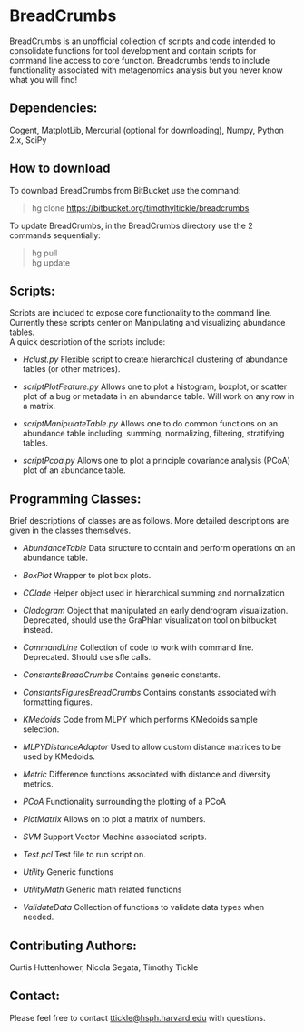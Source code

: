 # BreadCrumbs #

BreadCrumbs is an unofficial collection of scripts and code intended to consolidate functions for tool development and contain scripts for command line access to core function. Breadcrumbs tends to include functionality associated with metagenomics analysis but you never know what you will find!


## Dependencies: ##

Cogent, MatplotLib, Mercurial (optional for downloading), Numpy, Python 2.x, SciPy


## How to download ##

To download BreadCrumbs from BitBucket use the command:

> hg clone https://bitbucket.org/timothyltickle/breadcrumbs

To update BreadCrumbs, in the BreadCrumbs directory use the 2 commands sequentially:

> hg pull  
> hg update


## Scripts: ##

Scripts are included to expose core functionality to the command line. Currently these scripts center on Manipulating and visualizing abundance tables.  
A quick description of the scripts include:

* *Hclust.py* Flexible script to create hierarchical clustering of abundance tables (or other matrices).

* *scriptPlotFeature.py* Allows one to plot a histogram, boxplot, or scatter plot of a bug or metadata in an abundance table. Will work on any row in a matrix.

* *scriptManipulateTable.py* Allows one to do common functions on an abundance table including, summing, normalizing, filtering, stratifying tables.

* *scriptPcoa.py* Allows one to plot a principle covariance analysis (PCoA) plot of an abundance table.


## Programming Classes: ##

Brief descriptions of classes are as follows. More detailed descriptions are given in the classes themselves.

* *AbundanceTable* Data structure to contain and perform operations on an abundance table.

* *BoxPlot* Wrapper to plot box plots.

* *CClade* Helper object used in hierarchical summing and normalization

* *Cladogram* Object that manipulated an early dendrogram visualization. Deprecated, should use the GraPhlan visualization tool on bitbucket instead.

* *CommandLine* Collection of code to work with command line. Deprecated. Should use sfle calls.

* *ConstantsBreadCrumbs* Contains generic constants.

* *ConstantsFiguresBreadCrumbs* Contains constants associated with formatting figures.

* *KMedoids* Code from MLPY which performs KMedoids sample selection.

* *MLPYDistanceAdaptor* Used to allow custom distance matrices to be used by KMedoids.

* *Metric* Difference functions associated with distance and diversity metrics.

* *PCoA* Functionality surrounding the plotting of a PCoA

* *PlotMatrix* Allows on to plot a matrix of numbers.

* *SVM* Support Vector Machine associated scripts.

* *Test.pcl* Test file to run script on.

* *Utility* Generic functions

* *UtilityMath* Generic math related functions

* *ValidateData* Collection of functions to validate data types when needed.


## Contributing Authors: ##
Curtis Huttenhower, Nicola Segata, Timothy Tickle


## Contact: ##
Please feel free to contact ttickle@hsph.harvard.edu with questions.